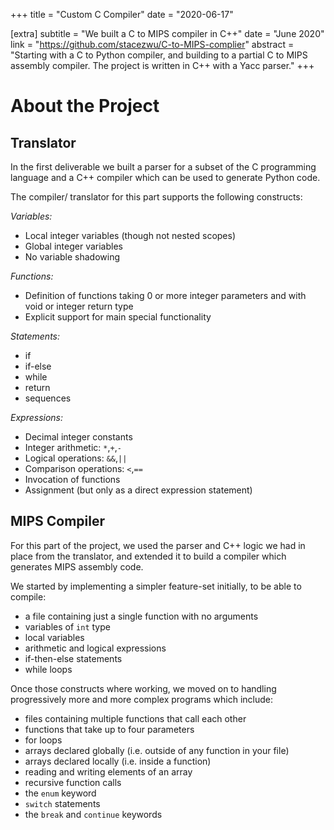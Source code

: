 +++
title = "Custom C Compiler"
date = "2020-06-17"

[extra]
subtitle = "We built a C to MIPS compiler in C++"
date = "June 2020"
link = "https://github.com/stacezwu/C-to-MIPS-complier"
abstract = "Starting with a C to Python compiler, and building to a partial C to MIPS assembly compiler. The project is written in C++ with a Yacc parser."
+++

# About the Project

## Translator

In the first deliverable we built a parser for a subset of the C programming language and a C++ compiler which can be used to generate Python code.

The compiler/ translator for this part supports the following constructs:

_Variables:_
- Local integer variables (though not nested scopes)
- Global integer variables
- No variable shadowing

_Functions:_
- Definition of functions taking 0 or more integer parameters and with void or integer return type
- Explicit support for main special functionality

_Statements:_
- if
- if-else
- while
- return
- sequences

_Expressions:_
- Decimal integer constants
- Integer arithmetic: `*`,`+`,`-`
- Logical operations: `&&`,`||`
- Comparison operations: `<`,`==`
- Invocation of functions
- Assignment (but only as a direct expression statement)

## MIPS Compiler

For this part of the project, we used the parser and C++ logic we had in place from the translator, and extended it to build a compiler which generates MIPS assembly code.

We started by implementing a simpler feature-set initially, to be able to compile:

* a file containing just a single function with no arguments
* variables of `int` type
* local variables
* arithmetic and logical expressions
* if-then-else statements
* while loops

Once those constructs where working, we moved on to handling progressively more and more complex programs which include:

* files containing multiple functions that call each other
* functions that take up to four parameters
* for loops
* arrays declared globally (i.e. outside of any function in your file)
* arrays declared locally (i.e. inside a function)
* reading and writing elements of an array
* recursive function calls
* the `enum` keyword
* `switch` statements
* the `break` and `continue` keywords
